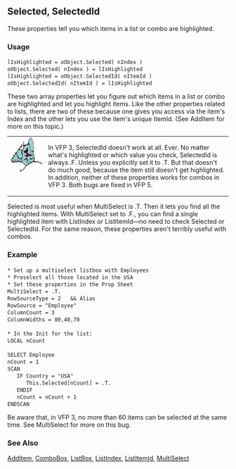 ## Selected, SelectedId

These properties tell you which items in a list or combo are highlighted. 

### Usage

```foxpro
lIsHighlighted = oObject.Selected( nIndex )
oObject.Selected( nIndex ) = lIsHighlighted
lIsHighlighted = oObject.SelectedId( nItemId )
oObject.SelectedId( nItemId ) = lIsHighlighted
```

These two array properties let you figure out which items in a list or combo are highlighted and let you highlight items. Like the other properties related to lists, there are two of these because one gives you access via the item's Index and the other lets you use the item's unique ItemId. (See AddItem for more on this topic.)

<table>
<tr>
  <td width="17%" valign="top">
<img width="95" height="78" src="fixbug1.gif">
  </td>
  <td width=83%>
  <p>In VFP 3, SelectedId doesn't work at all. Ever. No matter what's highlighted or which value you check, SelectedId is always .F. Unless you explicitly set it to .T. But that doesn't do much good, because the item still doesn't get highlighted. In addition, neither of these properties works for combos in VFP 3. Both bugs are fixed in VFP 5.</p>
  </td>
 </tr>
</table>

Selected is most useful when MultiSelect is .T. Then it lets you find all the highlighted items. With MultiSelect set to .F., you can find a single highlighted item with ListIndex or ListItemId&mdash;no need to check Selected or SelectedId. For the same reason, these properties aren't terribly useful with combos.

### Example

```foxpro
* Set up a multiselect listbox with Employees
* Preselect all those located in the USA
* Set these properties in the Prop Sheet
MultiSelect = .T.
RowSourceType = 2   && Alias
RowSource = "Employee"
ColumnCount = 3
ColumnWidths = 80,40,70

* In the Init for the list:
LOCAL nCount

SELECT Employee
nCount = 1
SCAN
   IF Country = "USA"
      This.Selected[nCount] = .T.
   ENDIF
   nCount = nCount + 1
ENDSCAN
```

Be aware that, in VFP 3, no more than 60 items can be selected at the same time. See MultiSelect for more on this bug.

### See Also

[AddItem](s4g445.md), [ComboBox](s4g489.md), [ListBox](s4g489.md), [ListIndex](s4g515.md), [ListItemId](s4g515.md), [MultiSelect](s4g516.md)